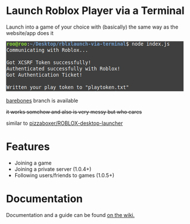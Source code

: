 # Launch Roblox Player via a Terminal

Launch into a game of your choice with (basically) the same way as the website/app does it

![Screenshot of what the program prints to the console](./assets/visual.png)

[barebones](https://github.com/Ev11nroo/roblox-cmd-launcher/tree/barebone) branch is available

~~it works somehow and also is very messy but who cares~~

similar to [pizzaboxer/ROBLOX-desktop-launcher](https://github.com/pizzaboxer/ROBLOX-desktop-launcher)

# Features

- Joining a game
- Joining a private server (1.0.4+)
- Following users/friends to games (1.0.5+)

# Documentation

Documentation and a guide can be found [on the wiki.](https://github.com/Ev11nroo/roblox-cmd-launcher/wiki)
